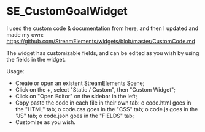 # SE_CustomGoalWidget

I used the custom code & documentation from here, and then I updated and made my own:
https://github.com/StreamElements/widgets/blob/master/CustomCode.md

The widget has customizable fields, and can be edited as you wish by using the fields in the widget.

Usage:
- Create or open an existent StreamElements Scene;
- Click on the +, select "Static / Custom", then "Custom Widget";
- Click on "Open Editor" on the sidebar in the left;
- Copy paste the code in each file in their own tab:
    o code.html goes in the "HTML" tab;
    o code.css goes in the "CSS" tab;
    o code.js goes in the "JS" tab;
    o code.json goes in the "FIELDS" tab;
- Customize as you wish.
